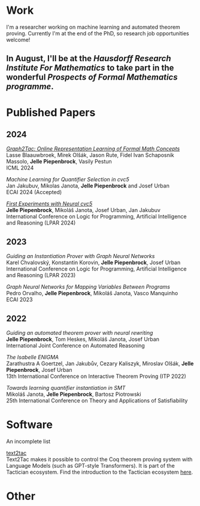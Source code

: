 # Work
I'm a researcher working on machine learning and automated theorem proving. Currently I'm at the end of the PhD, so research job opportunities welcome! 

In August, I'll be at the _Hausdorff Research Institute For Mathematics_ to take part in the wonderful _Prospects of Formal Mathematics programme_.
-----
# Published Papers
## 2024
[_Graph2Tac: Online Representation Learning of Formal Math Concepts_](https://openreview.net/pdf?id=A7CtiozznN) \
Lasse Blaauwbroek, Mirek Olšák, Jason Rute, Fidel Ivan Schaposnik Massolo, **Jelle Piepenbrock**, Vasily Pestun \
ICML 2024

_Machine Learning for Quantifier Selection in cvc5_ \
Jan Jakubuv, Mikolas Janota, **Jelle Piepenbrock** and Josef Urban \
ECAI 2024 (Accepted)

[_First Experiments with Neural cvc5_](https://easychair.org/publications/open/Z6b2) \
**Jelle Piepenbrock**, Mikoláš Janota, Josef Urban, Jan Jakubuv \
International Conference on Logic for Programming, Artificial Intelligence and Reasoning (LPAR 2024)

## 2023
_Guiding an Instantiation Prover with Graph Neural Networks_ \
Karel Chvalovský, Konstantin Korovin, **Jelle Piepenbrock**, Josef Urban \
International Conference on Logic for Programming, Artificial Intelligence and Reasoning (LPAR 2023)

_Graph Neural Networks for Mapping Variables Between Programs_ \
Pedro Orvalho, **Jelle Piepenbrock**, Mikoláš Janota, Vasco Manquinho \
ECAI 2023

## 2022 
_Guiding an automated theorem prover with neural rewriting_ \
**Jelle Piepenbrock**, Tom Heskes, Mikoláš Janota, Josef Urban \
International Joint Conference on Automated Reasoning

_The Isabelle ENIGMA_ \
Zarathustra A Goertzel, Jan Jakubův, Cezary Kaliszyk, Miroslav Olšák, **Jelle Piepenbrock**, Josef Urban \
13th International Conference on Interactive Theorem Proving (ITP 2022)

_Towards learning quantifier instantiation in SMT_ \
Mikoláš Janota, **Jelle Piepenbrock**, Bartosz Piotrowski \
25th International Conference on Theory and Applications of Satisfiability 

# Software
An incomplete list

[text2tac](https://github.com/JellePiepenbrock/text2tac) \
Text2Tac makes it possible to control the Coq theorem proving system with Language Models (such as GPT-style Transformers). 
It is part of the Tactician ecosystem. Find the introduction to the Tactician ecosystem [here](https://coq-tactician.github.io/api/).

# Other
